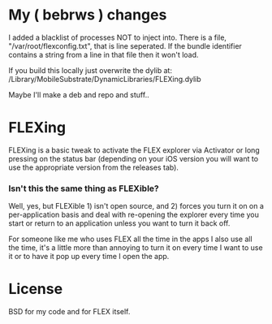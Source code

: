 # My ( bebrws ) changes

I added a blacklist of processes NOT to inject into. There is a file, "/var/root/flexconfig.txt", that is line seperated.
If the bundle identifier contains a string from a line in that file then it won't load.

If you build this locally just overwrite the dylib at:
/Library/MobileSubstrate/DynamicLibraries/FLEXing.dylib

Maybe I'll make a deb and repo and stuff..


# FLEXing

FLEXing is a basic tweak to activate the FLEX explorer via Activator or long pressing on the status bar (depending on your iOS version you will want to use the appropriate version from the releases tab).

### Isn't this the same thing as FLEXible?

Well, yes, but FLEXible 1) isn't open source, and 2) forces you turn it on on a per-application basis and deal with re-opening the explorer every time you start or return to an application unless you want to turn it back off.

For someone like me who uses FLEX all the time in the apps I also use all the time, it's a little more than annoying to turn it on every time I want to use it or to have it pop up every time I open the app.

# License

BSD for my code and for FLEX itself.
